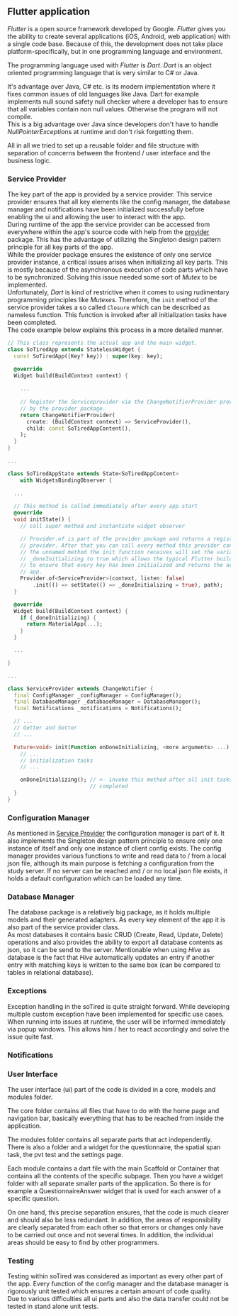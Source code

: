 ## Flutter application

*Flutter* is a open source framework developed by Google. 
*Flutter* gives you the ability to create several applications (iOS, Android,
web application) with a single code base. 
Because of this, the development does not take place platform-specifically,
but in one programming language and environment.

The programming language used with *Flutter* is *Dart*. 
*Dart* is an object oriented programming language that is very similar to C#
or Java. 

It's advantage over Java, C# etc. is its modern implementation where it fixes 
common issues of old languages like Java. Dart for example implements null 
sound safety null checker where a developer has to ensure that all variables 
contain non null values. Otherwise the program will not compile.  
This is a big advantage over Java since developers don't have to handle 
*NullPointerException*s at runtime and don't risk forgetting them.

All in all we tried to set up a reusable folder and file structure with
separation of concerns between the frontend / user interface and the business
logic.

### Service Provider

The key part of the app is provided by a service provider. This service 
provider ensures that all key elements like the config manager, the database 
manager and notifications have been initialized successfully before enabling 
the ui and allowing the user to interact with the app.  
During runtime of the app the service provider can be accessed from everywhere 
within the app's source code with help from the 
[provider](https://pub.dev/packages/provider) package. This has the advantage 
of utilizing the Singleton design pattern principle for all key parts of the 
app.  
While the provider package ensures the existence of only one service provider 
instance, a critical issues arises when initializing all key parts. This is 
mostly because of the asynchronous execution of code parts which have to be 
synchronized. Solving this issue needed some sort of *Mutex* to be 
implemented.  
Unfortunately, *Dart* is kind of restrictive when it comes to using 
rudimentary programming principles like *Mutexes*. Therefore, the `init` 
method of the service provider takes a so called `Closure` which can be 
described as nameless function. This function is invoked after all 
initialization tasks have been completed.  
The code example below explains this process in a more detailed manner.

```dart
// This class represents the actual app and the main widget.
class SoTiredApp extends StatelessWidget {
  const SoTiredApp({Key? key}) : super(key: key);

  @override
  Widget build(BuildContext context) {
    
    ...
    
    // Register the Serviceprovider via the ChangeNotifierProvider provided 
    // by the provider package.
    return ChangeNotifierProvider(
      create: (BuildContext context) => ServiceProvider(),
      child: const SoTiredAppContent(),
    );
  }
}

...

class SoTiredAppState extends State<SoTiredAppContent>
    with WidgetsBindingObserver {
  
  ...

  // This method is called immediately after every app start
  @override
  void initState() {
    // call super method and instantiate widget observer

    // Provider.of is part of the provider package and returns a registered
    // provider. After that you can call every method this provider contains.
    // The unnamed method the init function receives will set the variable 
    // _doneInitializing to true which allows the typical Flutter build method 
    // to ensure that every key has been initialized and returns the actual 
    // app.
    Provider.of<ServiceProvider>(context, listen: false)
        .init(() => setState(() => _doneInitializing = true), path);
  }

  @override
  Widget build(BuildContext context) {
    if (_doneInitializing) {
      return MaterialApp(...);
    }
  }

  ...

}

...

class ServiceProvider extends ChangeNotifier {
  final ConfigManager _configManager = ConfigManager();
  final DatabaseManager _databaseManager = DatabaseManager();
  final Notifications _notifications = Notifications();

  // ...
  // Getter and Setter
  // ...

  Future<void> init(Function onDoneInitializing, <more arguments> ...) async {
    // ...
    // initialization tasks
    // ...

    onDoneInitializing(); // <- invoke this method after all init tasks have 
                          // completed
  }
}
```

### Configuration Manager

As mentioned in [Service Provider](service-provider) the configuration manager 
is part of it. It also implements the Singleton design pattern principle to 
ensure only one instance of itself and only one instance of client config 
exists. The config manager provides various functions to write and read data 
to / from a local json file, although its main purpose is fetching a 
configuration from the study server. If no server can be reached and / or no 
local json file exists, it holds a default configuration which can be loaded 
any time.

### Database Manager

The database package is a relatively big package, as it holds multiple models 
and their generated adapters. As every key element of the app it is also part 
of the service provider class.  
As most databases it contains basic CRUD (Create, Read, Update, Delete) 
operations and also provides the ability to export all database contents as 
json, so it can be send to the server. Mentionable when using *Hive* as 
database is the fact that *Hive* automatically updates an entry if another 
entry with matching keys is written to the same box (can be compared to tables 
in relational database).

### Exceptions

Exception handling in the soTired is quite straight forward. While developing 
multiple custom exception have been implemented for specific use cases. When 
running into issues at runtime, the user will be informed immediately via 
popup windows. This allows him / her to react accordingly and solve the issue 
quite fast.

### Notifications

### User Interface

The user interface (ui) part of the code is divided in a core, models and
modules folder. 

The core folder contains all files that have to do with the home page and
navigation bar, basically everything that has to be reached from inside the
application.

The modules folder contains all separate parts that act independently. There
is also a folder and a widget for the questionnaire, the spatial span task,
the pvt test and the settings page.

Each module contains a dart file with the main Scaffold or Container that
contains all the contents of the specific subpage. Then you have a widget
folder with all separate smaller parts of the application. So there is for
example a QuestionnaireAnswer widget that is used for each answer of a
specific question.

On one hand, this precise separation ensures, that the code is much clearer
and should also be less redundant. In addition, the areas of responsibility
are clearly separated from each other so that errors or changes only have to
be carried out once and not several times. In addition, the individual areas
should be easy to find by other programmers.

### Testing

Testing within soTired was considered as important as every other part of the 
app. Every function of the config manager and the database manager is 
rigorously unit tested which ensures a certain amount of code quality.  
Due to various difficulties all ui parts and also the data transfer could not 
be tested in stand alone unit tests.
